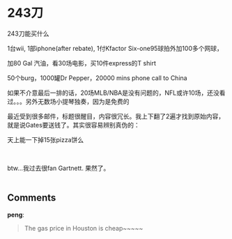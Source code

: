 # 243刀

<div id="msgcns!9884D0A402622CB2!4090" class="bvMsg"><p>243刀能买什么 <p>1台wii, 1部iphone(after rebate), 1付Kfactor Six-one95球拍外加100多个网球，    <p>加80 Gal 汽油，看30场电影，买10件express的T shirt <p>50个burg，1000罐Dr Pepper，20000 mins phone call to China<br /> <p>如果不介意最后一排的话，20场MLB/NBA是没有问题的，NFL或许10场，还没看过。。。另外无数场小提琴独奏，因为是免费的 <p>最近受到很多邮件，标题很醒目，内容很冗长。我上下翻了2遍才找到原始内容，就是说Gates要送钱了。其实很容易辨别真伪的：  <p>天上能一下掉15张pizza饼么 <p>  <p>btw...我过去很fan Gartnett. 果然了。<br /> <br /></div>

## Comments

**peng**:
> The gas price in Houston is cheap~~~~~

